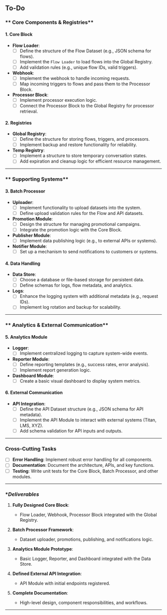  **To-Do** 
---

### ** Core Components & Registries**
#### **1. Core Block**
- **Flow Loader**:
  - [ ] Define the structure of the Flow Dataset (e.g., JSON schema for flows).
  - [ ] Implement the `Flow Loader` to load flows into the Global Registry.
  - [ ] Add validation rules (e.g., unique flow IDs, valid triggers).
- **Webhook**:
  - [ ] Implement the webhook to handle incoming requests.
  - [ ] Map incoming triggers to flows and pass them to the Processor Block.
- **Processor Block**:
  - [ ] Implement processor execution logic.
  - [ ] Connect the Processor Block to the Global Registry for processor retrieval.

#### **2. Registries**
- **Global Registry**:
  - [ ] Define the structure for storing flows, triggers, and processors.
  - [ ] Implement backup and restore functionality for reliability.
- **Temp Registry**:
  - [ ] Implement a structure to store temporary conversation states.
  - [ ] Add expiration and cleanup logic for efficient resource management.

---

### ** Supporting Systems**
#### **3. Batch Processor**
- **Uploader**:
  - [ ] Implement functionality to upload datasets into the system.
  - [ ] Define upload validation rules for the Flow and API datasets.
- **Promotion Module**:
  - [ ] Design the structure for managing promotional campaigns.
  - [ ] Integrate the promotion logic with the Core Block.
- **Publisher Module**:
  - [ ] Implement data publishing logic (e.g., to external APIs or systems).
- **Notifier Module**:
  - [ ] Set up a mechanism to send notifications to customers or systems.

#### **4. Data Handling**
- **Data Store**:
  - [ ] Choose a database or file-based storage for persistent data.
  - [ ] Define schemas for logs, flow metadata, and analytics.
- **Logs**:
  - [ ] Enhance the logging system with additional metadata (e.g., request IDs).
  - [ ] Implement log rotation and backup for scalability.

---

### ** Analytics & External Communication**
#### **5. Analytics Module**
- **Logger**:
  - [ ] Implement centralized logging to capture system-wide events.
- **Reporter Module**:
  - [ ] Define reporting templates (e.g., success rates, error analysis).
  - [ ] Implement report generation logic.
- **Dashboard Module**:
  - [ ] Create a basic visual dashboard to display system metrics.

#### **6. External Communication**
- **API Integration**:
  - [ ] Define the API Dataset structure (e.g., JSON schema for API metadata).
  - [ ] Implement the API Module to interact with external systems (Titan, LMS, XYZ).
  - [ ] Add schema validation for API inputs and outputs.

---

### **Cross-Cutting Tasks**
- [ ] **Error Handling**: Implement robust error handling for all components.
- [ ] **Documentation**: Document the architecture, APIs, and key functions.
- [ ] **Testing**: Write unit tests for the Core Block, Batch Processor, and other modules.

---

### **Deliverables*
1. **Fully Designed Core Block**:
   - Flow Loader, Webhook, Processor Block integrated with the Global Registry.

2. **Batch Processor Framework**:
   - Dataset uploader, promotions, publishing, and notifications logic.

3. **Analytics Module Prototype**:
   - Basic Logger, Reporter, and Dashboard integrated with the Data Store.

4. **Defined External API Integration**:
   - API Module with initial endpoints registered.

5. **Complete Documentation**:
   - High-level design, component responsibilities, and workflows.

---

